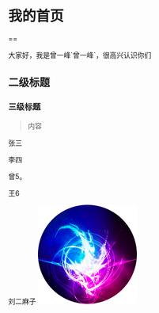 # 我的首页
==
<p align=＂center">
大家好，我是曾一峰`曾一峰`，很高兴认识你们
</p>


  
## 二级标题

### 三级标题

> 内容

张三

李四

曾5。

王6

刘二麻子
![](./logo.png)
